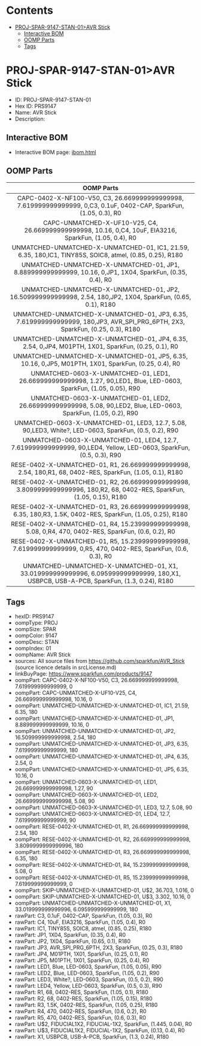 



Contents
========

* [PROJ-SPAR-9147-STAN-01>AVR Stick](#proj-spar-9147-stan-01avr-stick)
	* [Interactive BOM](#interactive-bom)
	* [OOMP Parts](#oomp-parts)
	* [Tags](#tags)

# PROJ-SPAR-9147-STAN-01>AVR Stick

- ID: PROJ-SPAR-9147-STAN-01
- Hex ID: PRS9147
- Name: AVR Stick
- Description: 

## Interactive BOM

- Interactive BOM page: [ibom.html](kicad/bom/ibom.html)

## OOMP Parts
  

|OOMP Parts|
| :---: |
|CAPC-0402-X-NF100-V50, C3, 26.669999999999998, 7.619999999999999, 0,C3, 0.1uF, 0402-CAP, SparkFun, (1.05, 0.3), R0|
|CAPC-UNMATCHED-X-UF10-V25, C4, 26.669999999999998, 10.16, 0,C4, 10uF, EIA3216, SparkFun, (1.05, 0.4), R0|
|UNMATCHED-UNMATCHED-X-UNMATCHED-01, IC1, 21.59, 6.35, 180,IC1, TINY85S, SOIC8, atmel, (0.85, 0.25), R180|
|UNMATCHED-UNMATCHED-X-UNMATCHED-01, JP1, 8.889999999999999, 10.16, 0,JP1, 1X04, SparkFun, (0.35, 0.4), R0|
|UNMATCHED-UNMATCHED-X-UNMATCHED-01, JP2, 16.509999999999998, 2.54, 180,JP2, 1X04, SparkFun, (0.65, 0.1), R180|
|UNMATCHED-UNMATCHED-X-UNMATCHED-01, JP3, 6.35, 7.619999999999999, 180,JP3, AVR_SPI_PRG_6PTH, 2X3, SparkFun, (0.25, 0.3), R180|
|UNMATCHED-UNMATCHED-X-UNMATCHED-01, JP4, 6.35, 2.54, 0,JP4, M01PTH, 1X01, SparkFun, (0.25, 0.1), R0|
|UNMATCHED-UNMATCHED-X-UNMATCHED-01, JP5, 6.35, 10.16, 0,JP5, M01PTH, 1X01, SparkFun, (0.25, 0.4), R0|
|UNMATCHED-0603-X-UNMATCHED-01, LED1, 26.669999999999998, 1.27, 90,LED1, Blue, LED-0603, SparkFun, (1.05, 0.05), R90|
|UNMATCHED-0603-X-UNMATCHED-01, LED2, 26.669999999999998, 5.08, 90,LED2, Blue, LED-0603, SparkFun, (1.05, 0.2), R90|
|UNMATCHED-0603-X-UNMATCHED-01, LED3, 12.7, 5.08, 90,LED3, White?, LED-0603, SparkFun, (0.5, 0.2), R90|
|UNMATCHED-0603-X-UNMATCHED-01, LED4, 12.7, 7.619999999999999, 90,LED4, Yellow, LED-0603, SparkFun, (0.5, 0.3), R90|
|RESE-0402-X-UNMATCHED-01, R1, 26.669999999999998, 2.54, 180,R1, 68, 0402-RES, SparkFun, (1.05, 0.1), R180|
|RESE-0402-X-UNMATCHED-01, R2, 26.669999999999998, 3.8099999999999996, 180,R2, 68, 0402-RES, SparkFun, (1.05, 0.15), R180|
|RESE-0402-X-UNMATCHED-01, R3, 26.669999999999998, 6.35, 180,R3, 1.5K, 0402-RES, SparkFun, (1.05, 0.25), R180|
|RESE-0402-X-UNMATCHED-01, R4, 15.239999999999998, 5.08, 0,R4, 470, 0402-RES, SparkFun, (0.6, 0.2), R0|
|RESE-0402-X-UNMATCHED-01, R5, 15.239999999999998, 7.619999999999999, 0,R5, 470, 0402-RES, SparkFun, (0.6, 0.3), R0|
|UNMATCHED-UNMATCHED-X-UNMATCHED-01, X1, 33.019999999999996, 6.095999999999999, 180,X1, USBPCB, USB-A-PCB, SparkFun, (1.3, 0.24), R180|

## Tags

- hexID: PRS9147
- oompType: PROJ
- oompSize: SPAR
- oompColor: 9147
- oompDesc: STAN
- oompIndex: 01
- oompName: AVR Stick
- sources: All source files from https://github.com/sparkfun/AVR_Stick (source licence details in srcLicense.md)
- linkBuyPage: https://www.sparkfun.com/products/9147
- oompPart: CAPC-0402-X-NF100-V50, C3, 26.669999999999998, 7.619999999999999, 0
- oompPart: CAPC-UNMATCHED-X-UF10-V25, C4, 26.669999999999998, 10.16, 0
- oompPart: UNMATCHED-UNMATCHED-X-UNMATCHED-01, IC1, 21.59, 6.35, 180
- oompPart: UNMATCHED-UNMATCHED-X-UNMATCHED-01, JP1, 8.889999999999999, 10.16, 0
- oompPart: UNMATCHED-UNMATCHED-X-UNMATCHED-01, JP2, 16.509999999999998, 2.54, 180
- oompPart: UNMATCHED-UNMATCHED-X-UNMATCHED-01, JP3, 6.35, 7.619999999999999, 180
- oompPart: UNMATCHED-UNMATCHED-X-UNMATCHED-01, JP4, 6.35, 2.54, 0
- oompPart: UNMATCHED-UNMATCHED-X-UNMATCHED-01, JP5, 6.35, 10.16, 0
- oompPart: UNMATCHED-0603-X-UNMATCHED-01, LED1, 26.669999999999998, 1.27, 90
- oompPart: UNMATCHED-0603-X-UNMATCHED-01, LED2, 26.669999999999998, 5.08, 90
- oompPart: UNMATCHED-0603-X-UNMATCHED-01, LED3, 12.7, 5.08, 90
- oompPart: UNMATCHED-0603-X-UNMATCHED-01, LED4, 12.7, 7.619999999999999, 90
- oompPart: RESE-0402-X-UNMATCHED-01, R1, 26.669999999999998, 2.54, 180
- oompPart: RESE-0402-X-UNMATCHED-01, R2, 26.669999999999998, 3.8099999999999996, 180
- oompPart: RESE-0402-X-UNMATCHED-01, R3, 26.669999999999998, 6.35, 180
- oompPart: RESE-0402-X-UNMATCHED-01, R4, 15.239999999999998, 5.08, 0
- oompPart: RESE-0402-X-UNMATCHED-01, R5, 15.239999999999998, 7.619999999999999, 0
- oompPart: SKIP-UNMATCHED-X-UNMATCHED-01, U$2, 36.703, 1.016, 0
- oompPart: SKIP-UNMATCHED-X-UNMATCHED-01, U$3, 3.302, 10.16, 0
- oompPart: UNMATCHED-UNMATCHED-X-UNMATCHED-01, X1, 33.019999999999996, 6.095999999999999, 180
- rawPart: C3, 0.1uF, 0402-CAP, SparkFun, (1.05, 0.3), R0
- rawPart: C4, 10uF, EIA3216, SparkFun, (1.05, 0.4), R0
- rawPart: IC1, TINY85S, SOIC8, atmel, (0.85, 0.25), R180
- rawPart: JP1, 1X04, SparkFun, (0.35, 0.4), R0
- rawPart: JP2, 1X04, SparkFun, (0.65, 0.1), R180
- rawPart: JP3, AVR_SPI_PRG_6PTH, 2X3, SparkFun, (0.25, 0.3), R180
- rawPart: JP4, M01PTH, 1X01, SparkFun, (0.25, 0.1), R0
- rawPart: JP5, M01PTH, 1X01, SparkFun, (0.25, 0.4), R0
- rawPart: LED1, Blue, LED-0603, SparkFun, (1.05, 0.05), R90
- rawPart: LED2, Blue, LED-0603, SparkFun, (1.05, 0.2), R90
- rawPart: LED3, White?, LED-0603, SparkFun, (0.5, 0.2), R90
- rawPart: LED4, Yellow, LED-0603, SparkFun, (0.5, 0.3), R90
- rawPart: R1, 68, 0402-RES, SparkFun, (1.05, 0.1), R180
- rawPart: R2, 68, 0402-RES, SparkFun, (1.05, 0.15), R180
- rawPart: R3, 1.5K, 0402-RES, SparkFun, (1.05, 0.25), R180
- rawPart: R4, 470, 0402-RES, SparkFun, (0.6, 0.2), R0
- rawPart: R5, 470, 0402-RES, SparkFun, (0.6, 0.3), R0
- rawPart: U$2, FIDUCIAL1X2, FIDUCIAL-1X2, SparkFun, (1.445, 0.04), R0
- rawPart: U$3, FIDUCIAL1X2, FIDUCIAL-1X2, SparkFun, (0.13, 0.4), R0
- rawPart: X1, USBPCB, USB-A-PCB, SparkFun, (1.3, 0.24), R180
